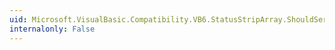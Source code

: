 ```yaml
---
uid: Microsoft.VisualBasic.Compatibility.VB6.StatusStripArray.ShouldSerializeIndex(System.Windows.Forms.StatusStrip)
internalonly: False
---
```

